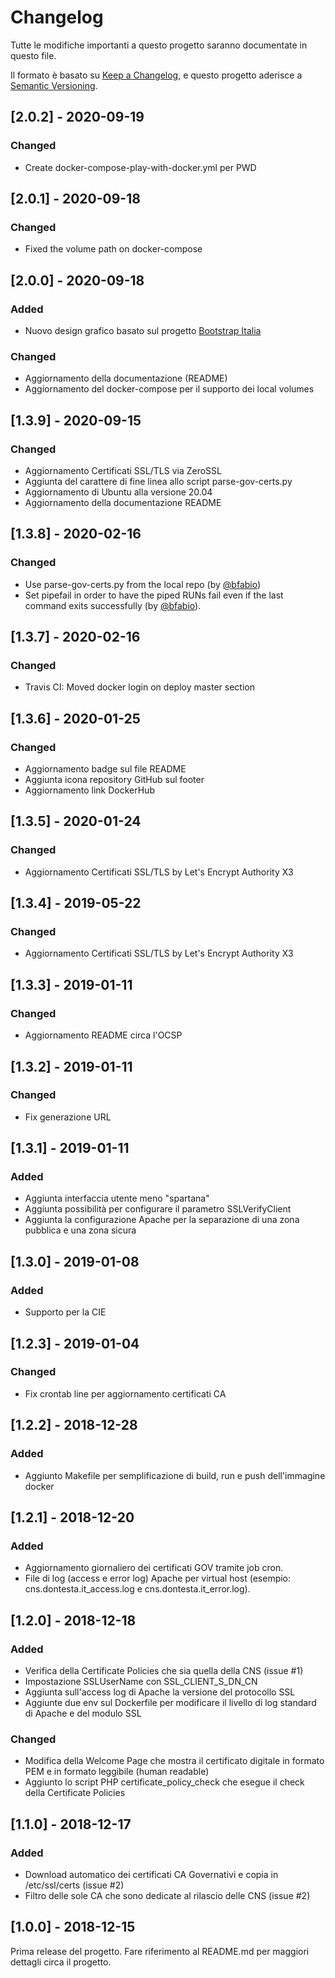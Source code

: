 # Changelog
Tutte le modifiche importanti a questo progetto saranno documentate in questo file.

Il formato è basato su [Keep a Changelog](https://keepachangelog.com/en/1.0.0/),
e questo progetto aderisce a [Semantic Versioning](https://semver.org/spec/v2.0.0.html).

## [2.0.2] - 2020-09-19
### Changed
- Create docker-compose-play-with-docker.yml per PWD

## [2.0.1] - 2020-09-18
### Changed
- Fixed the volume path on docker-compose

## [2.0.0] - 2020-09-18
### Added
- Nuovo design grafico basato sul progetto [Bootstrap Italia](https://italia.github.io/bootstrap-italia/)

### Changed
- Aggiornamento della documentazione (README)
- Aggiornamento del docker-compose per il supporto dei local volumes

## [1.3.9] - 2020-09-15
### Changed
- Aggiornamento Certificati SSL/TLS via ZeroSSL
- Aggiunta del carattere di fine linea allo script parse-gov-certs.py
- Aggiornamento di Ubuntu alla versione 20.04 
- Aggiornamento della documentazione README

## [1.3.8] - 2020-02-16
### Changed
- Use parse-gov-certs.py from the local repo (by [@bfabio](https://github.com/bfabio))
- Set pipefail in order to have the piped RUNs fail even if the
last command exits successfully (by [@bfabio](https://github.com/bfabio)). 

## [1.3.7] - 2020-02-16
### Changed
- Travis CI: Moved docker login on deploy master section 

## [1.3.6] - 2020-01-25
### Changed
- Aggiornamento badge sul file README
- Aggiunta icona repository GitHub sul footer
- Aggiornamento link DockerHub

## [1.3.5] - 2020-01-24
### Changed
- Aggiornamento Certificati SSL/TLS by Let's Encrypt Authority X3

## [1.3.4] - 2019-05-22
### Changed
- Aggiornamento Certificati SSL/TLS by Let's Encrypt Authority X3

## [1.3.3] - 2019-01-11
### Changed
- Aggiornamento README circa l'OCSP

## [1.3.2] - 2019-01-11
### Changed
- Fix generazione URL

## [1.3.1] - 2019-01-11
### Added
- Aggiunta interfaccia utente meno "spartana"
- Aggiunta possibilità per configurare il parametro SSLVerifyClient
- Aggiunta la configurazione Apache per la separazione di una zona pubblica e una zona sicura

## [1.3.0] - 2019-01-08
### Added
- Supporto per la CIE

## [1.2.3] - 2019-01-04
### Changed
- Fix crontab line per aggiornamento certificati CA

## [1.2.2] - 2018-12-28
### Added
- Aggiunto Makefile per semplificazione di build, run e push dell'immagine docker

## [1.2.1] - 2018-12-20
### Added
- Aggiornamento giornaliero dei certificati GOV tramite job cron.
- File di log (access e error log) Apache per virtual host (esempio: cns.dontesta.it_access.log e cns.dontesta.it_error.log).

## [1.2.0] - 2018-12-18
### Added
- Verifica della Certificate Policies che sia quella della CNS (issue #1)
- Impostazione SSLUserName con SSL_CLIENT_S_DN_CN
- Aggiunta sull'access log di Apache la versione del protocollo SSL
- Aggiunte due env sul Dockerfile per modificare il livello di log standard di Apache e del modulo SSL

### Changed
- Modifica della Welcome Page che mostra il certificato digitale in formato PEM e in formato leggibile (human readable)
- Aggiunto lo script PHP certificate_policy_check che esegue il check della Certificate Policies

## [1.1.0] - 2018-12-17
### Added
- Download automatico dei certificati CA Governativi e copia in /etc/ssl/certs (issue #2)
- Filtro delle sole CA che sono dedicate al rilascio delle CNS (issue #2)

## [1.0.0] - 2018-12-15
Prima release del progetto. Fare riferimento al README.md per maggiori dettagli
circa il progetto.